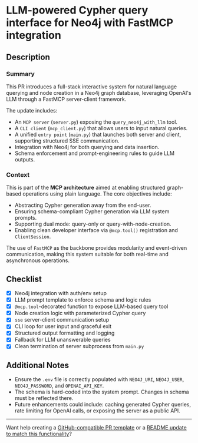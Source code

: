 # LLM-powered Cypher query interface for Neo4j with FastMCP integration

## Description

### Summary

This PR introduces a full-stack interactive system for natural language querying and node creation in a Neo4j graph database, leveraging OpenAI's LLM through a FastMCP server-client framework.

The update includes:

* An `MCP server` (`server.py`) exposing the `query_neo4j_with_llm` tool.
* A `CLI client` (`mcp_client.py`) that allows users to input natural queries.
* A unified `entry point` (`main.py`) that launches both server and client, supporting structured SSE communication.
* Integration with Neo4j for both querying and data insertion.
* Schema enforcement and prompt-engineering rules to guide LLM outputs.

### Context

This is part of the **MCP architecture** aimed at enabling structured graph-based operations using plain language. The core objectives include:

* Abstracting Cypher generation away from the end-user.
* Ensuring schema-compliant Cypher generation via LLM system prompts.
* Supporting dual mode: query-only or query-with-node-creation.
* Enabling clean developer interface via `@mcp.tool()` registration and `ClientSession`.

The use of `FastMCP` as the backbone provides modularity and event-driven communication, making this system suitable for both real-time and asynchronous operations.

## Checklist

* [x] Neo4j integration with auth/env setup
* [x] LLM prompt template to enforce schema and logic rules
* [x] `@mcp.tool`-decorated function to expose LLM-based query tool
* [x] Node creation logic with parameterized Cypher query
* [x] `sse` server-client communication setup
* [x] CLI loop for user input and graceful exit
* [x] Structured output formatting and logging
* [x] Fallback for LLM unanswerable queries
* [x] Clean termination of server subprocess from `main.py`

## Additional Notes

* Ensure the `.env` file is correctly populated with `NEO4J_URI`, `NEO4J_USER`, `NEO4J_PASSWORD`, and `OPENAI_API_KEY`.
* The schema is hard-coded into the system prompt. Changes in schema must be reflected there.
* Future enhancements could include: caching generated Cypher queries, rate limiting for OpenAI calls, or exposing the server as a public API.

---

Want help creating a [GitHub-compatible PR template](f) or a [README update to match this functionality](f)?
